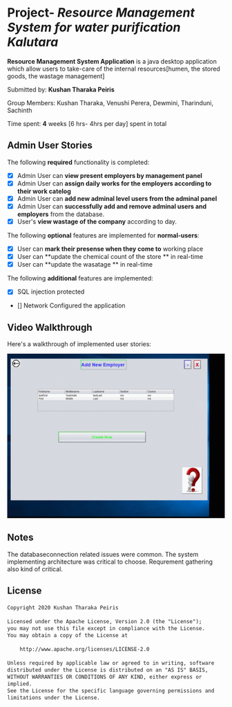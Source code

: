 # Project- *Resource Management System for water purification Kalutara*

**Resource Management System Application** is a java desktop application which allow users to take-care of the internal resources[humen, the stored goods, the wastage management]

Submitted by: **Kushan Tharaka Peiris**

Group Members: Kushan Tharaka, Venushi Perera, Dewmini, Tharinduni, Sachinth

Time spent: **4** weeks [6 hrs- 4hrs per day] spent in total

## Admin User Stories

The following **required** functionality is completed:

* [x] Admin User can **view present employers by management panel**
* [x] Admin User can **assign daily works for the employers according to their work catelog**
* [x] Admin User can **add new adminal level users from the adminal panel**
* [x] Admin User can **successfully add and remove adminal users and employers** from the database.
* [x] User's **view wastage of the company** according to day.

The following **optional** features are implemented for **normal-users**:

* [x] User can **mark their presense when they come to** working place
* [x] User can **update the chemical count of the store ** in real-time
* [x] User can **update the wasatage ** in real-time

The following **additional** features are implemented:

* [x] SQL injection protected

* [] Network Configured the application

## Video Walkthrough

Here's a walkthrough of implemented user stories:

<img src='ResourceManagementSystemPic.gif ' width='' alt='ResourceManagementSystemPic.gif' />



## Notes

The databaseconnection related issues were common.
The system implementing architecture was critical to choose.
Requrement gathering also kind of critical.

## License

    Copyright 2020 Kushan Tharaka Peiris

    Licensed under the Apache License, Version 2.0 (the "License");
    you may not use this file except in compliance with the License.
    You may obtain a copy of the License at

        http://www.apache.org/licenses/LICENSE-2.0

    Unless required by applicable law or agreed to in writing, software
    distributed under the License is distributed on an "AS IS" BASIS,
    WITHOUT WARRANTIES OR CONDITIONS OF ANY KIND, either express or implied.
    See the License for the specific language governing permissions and
    limitations under the License.
